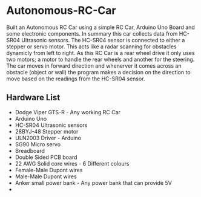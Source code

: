 # Autonomous-RC-Car

Built an Autonomous RC Car using a simple RC Car, Arduino Uno Board and some electronic components. In summary this car collects data from HC-SR04 Ultrasonic sensors. The HC-SR04 sensor is connected to either a stepper or servo motor. This acts like a radar scanning for obstacles dynamicly from left to right. As this RC Car is a rear wheel drive it only uses two motors; a motor to handle the rear wheels and another for the steering. The car moves in forward direction and whenerver it comes across an obstacle (object or wall) the program makes a decision on the direction to move based on the readings from the HC-SR04 sensor. 

## Hardware List

* Dodge Viper GTS-R - Any working RC Car
* Arduino Uno
* HC-SR04 Ultrasonic sensors
* 28BYJ-48 Stepper motor
* ULN2003 Driver - Arduino
* SG90 Micro servo
* Breadboard
* Double Sided PCB board
* 22 AWG Solid core wires - 6 Different colours
* Female-Male Dupont wires
* Male-Male Dupont wires
* Anker small power bank - Any power bank that can provide 5V
* 
